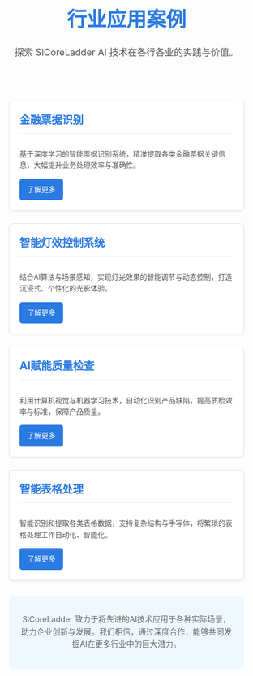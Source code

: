 <style>
  .cases-container {
    font-family: -apple-system, BlinkMacSystemFont, "Segoe UI", Roboto, Oxygen, Ubuntu, Cantarell, "Fira Sans", "Droid Sans", "Helvetica Neue", sans-serif;
    line-height: 1.6;
    color: #333;
    padding: 20px;
    max-width: 900px;
    margin: auto;
  }
  .cases-header {
    text-align: center;
    margin-bottom: 40px;
    padding-bottom: 20px;
    border-bottom: 2px solid #eaeaea;
  }
  .cases-header h1 {
    font-size: 2.8em;
    color: #2a7ae2;
    margin-bottom: 0.5em;
  }
  .cases-header .sub-title {
    font-size: 1.3em;
    color: #555;
  }
  .cases-grid {
    display: grid;
    grid-template-columns: repeat(auto-fit, minmax(280px, 1fr)); /* Responsive grid */
    gap: 25px;
    margin-bottom: 30px;
  }
  .case-card {
    background-color: #ffffff;
    border: 1px solid #e0e0e0;
    border-radius: 8px;
    padding: 20px;
    box-shadow: 0 2px 5px rgba(0,0,0,0.05);
    transition: transform 0.3s ease, box-shadow 0.3s ease;
    display: flex;
    flex-direction: column;
    justify-content: space-between; /* Pushes button to bottom */
  }
  .case-card:hover {
    transform: translateY(-5px);
    box-shadow: 0 4px 10px rgba(0,0,0,0.1);
  }
  .case-card h3 {
    font-size: 1.5em;
    color: #2a7ae2;
    margin-top: 0;
    margin-bottom: 15px;
    border-bottom: 1px solid #eee;
    padding-bottom: 10px;
  }
  .case-card p {
    font-size: 1em;
    color: #555;
    margin-bottom: 15px; /* Space before button */
    flex-grow: 1; /* Allows paragraph to take available space */
  }
  .case-card .learn-more-btn {
    display: inline-block;
    background-color: #2a7ae2;
    color: white;
    padding: 10px 15px;
    text-decoration: none;
    border-radius: 5px;
    text-align: center;
    transition: background-color 0.3s ease;
    align-self: flex-start; /* Align button to the start of the flex item (bottom of card) */
  }
  .case-card .learn-more-btn:hover {
    background-color: #205cbf;
  }
  .cases-conclusion {
    text-align: center;
    font-size: 1.1em;
    color: #666;
    padding: 20px;
    background-color: #f0f8ff;
    border-radius: 8px;
  }
</style>

<div class="cases-container">
  <header class="cases-header">
    <h1>行业应用案例</h1>
    <p class="sub-title">探索 SiCoreLadder AI 技术在各行各业的实践与价值。</p>
  </header>

  <section class="cases-grid">
    <div class="case-card">
      <h3>金融票据识别</h3>
      <p>基于深度学习的智能票据识别系统，精准提取各类金融票据关键信息，大幅提升业务处理效率与准确性。</p>
      <a href="#" class="learn-more-btn">了解更多</a>
    </div>
    <div class="case-card">
      <h3>智能灯效控制系统</h3>
      <p>结合AI算法与场景感知，实现灯光效果的智能调节与动态控制，打造沉浸式、个性化的光影体验。</p>
      <a href="#" class="learn-more-btn">了解更多</a>
    </div>
    <div class="case-card">
      <h3>AI赋能质量检查</h3>
      <p>利用计算机视觉与机器学习技术，自动化识别产品缺陷，提高质检效率与标准，保障产品质量。</p>
      <a href="#" class="learn-more-btn">了解更多</a>
    </div>
    <div class="case-card">
      <h3>智能表格处理</h3>
      <p>智能识别和提取各类表格数据，支持复杂结构与手写体，将繁琐的表格处理工作自动化、智能化。</p>
      <a href="#" class="learn-more-btn">了解更多</a>
    </div>
  </section>

  <footer class="cases-conclusion">
    <p>SiCoreLadder 致力于将先进的AI技术应用于各种实际场景，助力企业创新与发展。我们相信，通过深度合作，能够共同发掘AI在更多行业中的巨大潜力。</p>
  </footer>
</div> 